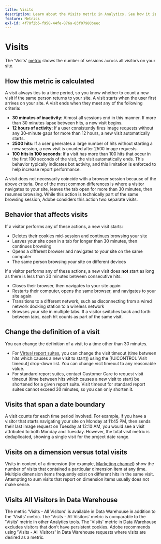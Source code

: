 ```yaml
---
title: Visits
description: Learn about the Visits metric in Analytics. See how it is calculated, the behaviors that affect it, how to change its definition, and more.
feature: Metrics
exl-id: 4f78f2b5-f958-44fe-876a-83f07980beec
---
```

# Visits

The 'Visits' [metric](overview.md) shows the number of sessions across all visitors on your site.

## How this metric is calculated

A visit always ties to a time period, so you know whether to count a new visit if the same person returns to your site. A visit starts when the user first arrives on your site. A visit ends when they meet any of the following criteria:

* **30 minutes of inactivity**: Almost all sessions end in this manner. If more than 30 minutes lapse between hits, a new visit begins.
* **12 hours of activity**: If a user consistently fires image requests without any 30-minute gaps for more than 12 hours, a new visit automatically starts.
* **2500 hits**: If a user generates a large number of hits without starting a new session, a new visit is counted after 2500 image requests.
* **100 hits in 100 seconds**: If a visit has more than 100 hits that occur in the first 100 seconds of the visit, the visit automatically ends. This behavior typically indicates bot activity, and this limitation is enforced to help increase report performance.

A visit does not necessarily coincide with a browser session because of the above criteria. One of the most common differences is where a visitor navigates to your site, leaves the tab open for more than 30 minutes, then resumes browsing. While this action is technically part of the same browsing session, Adobe considers this action two separate visits.

## Behavior that affects visits

If a visitor performs any of these actions, a new visit starts:

* Deletes their cookies mid-session and continues browsing your site
* Leaves your site open in a tab for longer than 30 minutes, then continues browsing
* Opens a different browser and navigates to your site on the same computer
* The same person browsing your site on different devices

If a visitor performs any of these actions, a new visit does **not** start as long as there is less than 30 minutes between consecutive hits:

* Closes their browser, then navigates to your site again
* Restarts their computer, opens the same browser, and navigates to your site again
* Transitions to a different network, such as disconnecting from a wired network docking station to a wireless network
* Browses your site in multiple tabs. If a visitor switches back and forth between tabs, each hit counts as part of the same visit.

## Change the definition of a visit

You can change the definition of a visit to a time other than 30 minutes.

* For [Virtual report suites](../vrs/vrs-about.md), you can change the visit timeout (time between hits which causes a new visit to start)) using the [!UICONTROL Visit timeout] drop-down list. You can change visit timeout to any reasonable value.
* For standard report suites, contact Customer Care to request visit timeout (time between hits which causes a new visit to start) be shortened for a given report suite. Visit timeout for standard report suites cannot exceed 30 minutes, so you can only shorten it.

## Visits that span a date boundary

A visit counts for each time period involved. For example, if you have a visitor that starts navigating your site on Monday at 11:45 PM, then sends their last image request on Tuesday at 12:10 AM, you would see a visit attributed to both Monday and Tuesday. However, the total visit metric is deduplicated, showing a single visit for the project date range.

## Visits on a dimension versus total visits

Visits in context of a dimension (for example, [Marketing channel](../dimensions/marketing-channel.md)) show the number of visits that contained a particular dimension item at any time. Multiple dimension items frequently exist on different hits in the same visit. Attempting to sum visits that report on dimension items usually does not make sense.

## Visits All Visitors in Data Warehouse

The metric 'Visits - All Visitors' is available in Data Warehouse in addition to the 'Visits' metric. The 'Visits - All Visitors' metric is comparable to the 'Visits' metric in other Analytics tools. The 'Visits' metric in Data Warehouse excludes visitors that don't have persistent cookies. Adobe recommends using 'Visits - All Visitors' in Data Warehouse requests where visits are desired as a metric.
